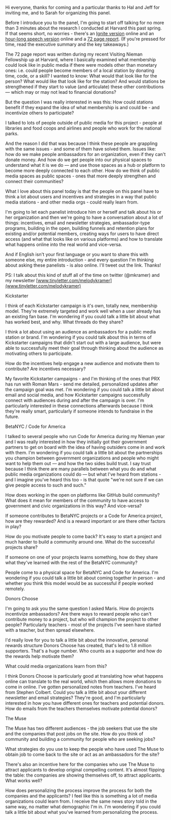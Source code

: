 

Hi everyone, thanks for coming and a particular thanks to Hal and Jeff for inviting me, and to Sarah for organizing this panel.

Before I introduce you to the panel, I'm going to start off talking for no more than 3 minutes about the research I conducted at Harvard this past spring. If that seems short, no worries - there's an [Ignite version](https://www.youtube.com/watch?v=gZVI18RLbyk) online and an [hour-long speech version](https://www.youtube.com/watch?v=CAmNK85s2l4) online and a [72 page report](http://www.niemanlab.org/2015/07/putting-the-public-into-public-media-membership/). (If you're pressed for time, read the executive summary and the key takeaways.) 

The 72 page report was written during my recent Visiting Nieman Fellowship up at Harvard, where I basically examined what membership could look like in public media if there were models other than monetary ones: i.e. could people become members of a local station by donating time, code, or a skill? I wanted to know: What would that look like for the person? What would like that look like for the station? And would stations be strengthened if they start to value (and articulate) these other contributions — which may or may not lead to financial donations? 

But the question I was really interested in was this: How could stations benefit if they expand the idea of what membership is and could be - and incentivize others to participate?

I talked to lots of people outside of public media for this project - people at libraries and food coops and airlines and people who work for the national parks.

And the reason I did that was because I think these people are grappling with the same issues - and some of them have solved them. Issues like: how do we make people ambassadors for an organization, even if they can't donate money. And how do we get people into our physical spaces to understand what it is we do — and use those spaces as a hub or platform to become more deeply connected to each other. How do we think of public media spaces as public spaces - ones that more deeply strengthen and connect their communities? 

What I love about this panel today is that the people on this panel have to think a lot about users and incentives and strategies in a way that public media stations - and other media orgs - could really learn from.

I'm going to let each panelist introduce him or herself and talk about his or her organization and then we're going to have a conversation about a lot of things: incentives, email and newsletter strategies, ambassador-type programs, building in the open, building funnels and retention plans for existing and/or potential members, creating ways for users to have direct access (and what that looks like on various platforms) and how to translate what happens online into the real world and vice-versa. 

And if English isn't your first language or you want to share this with someone else, my entire introduction - and every question I'm thinking about asking these panelists - is also online. I'll tweet out the link. Thanks! 

PS: I talk about this kind of stuff all of the time on twitter (@mkramer) and my newsletter [www.tinyletter.com/melodykramer](www.tinyletter.com/melodykramer)


Kickstarter

I think of each Kickstarter campaign is it's own, totally new, membership model. They're extremely targeted and work well when a user already has an existing fan base. I'm wondering if you could talk a little bit about what has worked best, and why. What threads do they share? 

I think a lot about using an audience as ambassadors for a public media station or brand. I'm wondering if you could talk about this in terms of Kickstarter campaigns that didn't start out with a large audience, but were able to successfully meet their goal through thinking about the audience as motivating others to participate.

How do the incentives help engage a new audience and motivate them to contribute? Are incentives necessary?

My favorite Kickstarter campaigns - and I'm thinking of the ones that PRX has run with Roman Mars - send me detailed, personalized updates after the campaign goal was met. I'm wondering if you could talk a little bit about email and social media, and how Kickstarter campaigns successfully connect with audiences during and after the campaign is over. I'm particularly interested in these connections afterwards because I think they're really smart, particularly if someone intends to fundraise in the future.

BetaNYC / Code for America

I talked to several people who run Code for America during my Nieman year and I was really interested in how they initially got their government partners to get on board with the idea of having outsiders come in and work with them. I'm wondering if you could talk a little bit about the partnerships you champion between government organizations and people who might want to help them out — and how the two sides build trust. I say trust because I think there are many parallels between what you do and what public media organizations could do — but what I've heard from stations - and I imagine you've heard this too - is that quote "we're not sure if we can give people access to such and such."

How does working in the open on platforms like GitHub build community? What does it mean for members of the community to have access to government and civic organizations in this way? And vice-versa?

If someone contributes to BetaNYC projects or a Code for America project, how are they rewarded? And is a reward important or are there other factors in play?

How do you motivate people to come back? It's easy to start a project and much harder to build a community around one. What do the successful projects share?

If someone on one of your projects learns something, how do they share what they've learned with the rest of the BetaNYC community?

People come to a physical space for BetaNYC and Code for America. I'm wondering if you could talk a little bit about coming together in person - and whether you think this model would be as successful if people worked remotely.

Donors Choose

I'm going to ask you the same question I asked Maris. How do projects incentivize ambassadors? Are there ways to reward people who can't contribute money to a project, but who will champion the project to other people? Particularly teachers - most of the projects I've seen have started with a teacher, but then spread elsewhere.

I'd really love for you to talk a little bit about the innovative, personal rewards structure Donors Choose has created, that's led to 1.8 million supporters. That's a huge number. Who counts as a supporter and how do the rewards help motivate them?

What could media organizations learn from this?

I think Donors Choose is particularly good at translating how what happens online can translate to the real world, which then allows more donations to come in online. I've gotten personalized notes from teachers. I've heard from Stephen Colbert. Could you talk a little bit about your different newsletter and email strategies? They're good, and I'm particularly interested in how you have different ones for teachers and potential donors. How do emails from the teachers themselves motivate potential donors? 

The Muse


The Muse has two different audiences - the job seekers that use the site and the companies that post jobs on the site. How do you think of community and building a community for people who are seeking jobs?

What strategies do you use to keep the people who have used The Muse to obtain job to come back to the site or act as an ambassadors for the site?

There's also an incentive here for the companies who use The Muse to attract applicants to develop original compelling content. It's almost flipping the table: the companies are showing themselves off, to attract applicants. What works well?

How does personalizing the process improve the process for both the companies and the applicants? I feel like this is something a lot of media organizations could learn from. I receive the same news story told in the same way, no matter what demographic I'm in. I'm wondering if you could talk a little bit about what you've learned from personalizing the process.
